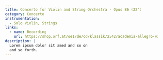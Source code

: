 ```yaml
---
title: Concerto for Violin and String Orchestra - Opus 86 (22')
category: Concerto
instrumentation:
  - Solo Violin, Strings
links:
  - name: Recording
    url: https://shop.orf.at/oe1/de/cd/klassik/2542/academia-allegro-vivo-quasi-una-fantasia
description: |
  Lorem ipsum dolor sit amed and so on
  and so forth.
---
```

